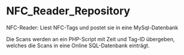 # NFC_Reader_Repository
NFC-Reader: Liest NFC-Tags und postet sie in eine MySql-Datenbank

Die Scans werden an ein PHP-Script mit Zeit und Tag-ID übergeben, welches die Scans in eine Online SQL-Datenbank einträgt.
